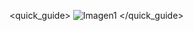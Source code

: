 <quick_guide>
![Imagen1](http://static.energysistem.com/images/manuals/42435/56052d5a6016f.jpg)
</quick_guide>

